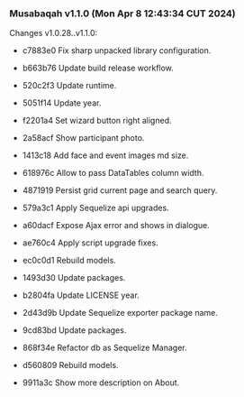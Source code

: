 ### Musabaqah v1.1.0 (Mon Apr  8 12:43:34 CUT 2024)

Changes v1.0.28..v1.1.0:

* c7883e0 Fix sharp unpacked library configuration.

* b663b76 Update build release workflow.

* 520c2f3 Update runtime.

* 5051f14 Update year.

* f2201a4 Set wizard button right aligned.

* 2a58acf Show participant photo.

* 1413c18 Add face and event images md size.

* 618976c Allow to pass DataTables column width.

* 4871919 Persist grid current page and search query.

* 579a3c1 Apply Sequelize api upgrades.

* a60dacf Expose Ajax error and shows in dialogue.

* ae760c4 Apply script upgrade fixes.

* ec0c0d1 Rebuild models.

* 1493d30 Update packages.

* b2804fa Update LICENSE year.

* 2d43d9b Update Sequelize exporter package name.

* 9cd83bd Update packages.

* 868f34e Refactor db as Sequelize Manager.

* d560809 Rebuild models.

* 9911a3c Show more description on About.

